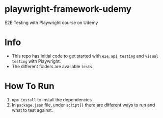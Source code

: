 # playwright-framework-udemy
E2E Testing with Playwright course on Udemy

# Info
- This repo has initial code to get started with `e2e`, `api testing` and `visual testing` with Playwright.
- The different folders are available `tests`.

# How To Run
1. `npm install` to install the dependencies
2. In `package.json` file, under `script{}` there are different ways to run and what to test against.
